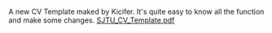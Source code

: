 A new CV Template maked by Kicifer.
It's quite easy to know all the function and make some changes.
[SJTU_CV_Template.pdf](https://github.com/user-attachments/files/15972035/SJTU_CV_Template.pdf)
